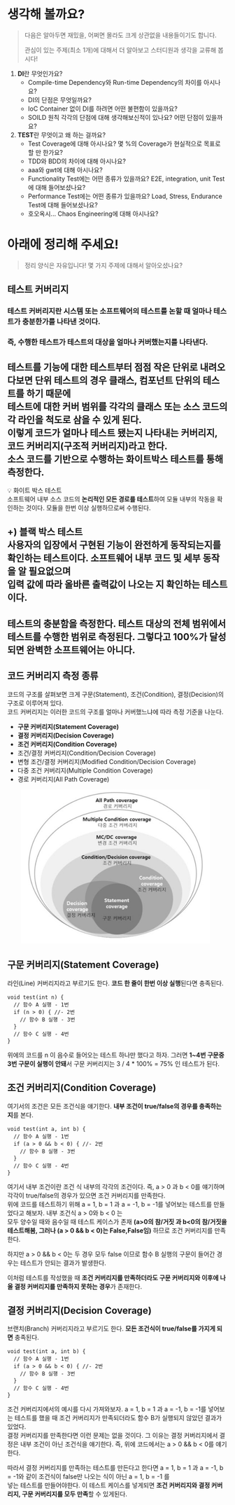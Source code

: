 # 생각해 볼까요?

> 다음은 알아두면 재밌을, 어쩌면 몰라도 크게 상관없을 내용들이기도 합니다.
> 
> 관심이 있는 주제(최소 1개)에 대해서 더 알아보고 스터디원과 생각을 교류해 봅시다!

1. **DI**란 무엇인가요?
   - Compile-time Dependency와 Run-time Dependency의 차이를 아시나요?
   - DI의 단점은 무엇일까요?
   - IoC Container 없이 DI를 하려면 어떤 불편함이 있을까요?
   - SOILD 원칙 각각의 단점에 대해 생각해보신적이 있나요? 어떤 단점이 있을까요?
2. **TEST**란 무엇이고 왜 하는 걸까요?
   - Test Coverage에 대해 아시나요? 몇 %의 Coverage가 현실적으로 목표로 할 만 한가요?
   - TDD와 BDD의 차이에 대해 아시나요?
   - aaa와 gwt에 대해 아시나요?
   - Functionality Test에는 어떤 종류가 있을까요? E2E, integration, unit Test에 대해 들어보셨나요?
   - Performance Test에는 어떤 종류가 있을까요? Load, Stress, Endurance Test에 대해 들어보셨나요?
   - 호오옥시... Chaos Engineering에 대해 아시나요?

# 아래에 정리해 주세요!

> 정리 양식은 자유입니다! 몇 가지 주제에 대해서 알아오셨나요?

## 테스트 커버리지
### 테스트 커버리지란 시스템 또는 소프트웨어의 테스트를 논할 때 얼마나 테스트가 충분한가를 나타낸 것이다. 
### 즉, 수행한 테스트가 테스트의 대상을 얼마나 커버했는지를 나타낸다.

테스트를 기능에 대한 테스트부터 점점 작은 단위로 내려오다보면 단위 테스트의 경우 클래스, 컴포넌트 단위의 테스트를 하기 때문에  
테스트에 대한 커버 범위를 각각의 클래스 또는 소스 코드의 각 라인을 척도로 삼을 수 있게 된다.  
이렇게 코드가 얼마나 테스트 됐는지 나타내는 커버리지, 코드 커버리지(구조적 커버리지)라고 한다.  
소스 코드를 기반으로 수행하는 **화이트박스 테스트**를 통해 측정한다.  
---
💡 화이트 박스 테스트  
소프트웨어 내부 소스 코드의 **논리적인 모든 경로를 테스트**하여 모듈 내부의 작동을 확인하는 것이다. 모듈을 한번 이상 실행하므로써 수행된다.  

+) 블랙 박스 테스트  
사용자의 입장에서 구현된 기능이 완전하게 동작되는지를 확인하는 테스트이다. 소프트웨어 내부 코드 및 세부 동작을 알 필요없으며  
**입력 값에 따라 올바른 출력**값이 나오는 지 확인하는 테스트 이다.
---
테스트의 충분함을 측정한다.
테스트 대상의 전체 범위에서 테스트를 수행한 범위로 측정된다.
그렇다고 100%가 달성되면 완벽한 소프트웨어는 아니다.
---
## 코드 커버리지 측정 종류
코드의 구조를 살펴보면 크게 구문(Statement), 조건(Condition), 결정(Decision)의 구조로 이루어져 있다.  
코드 커버리지는 이러한 코드의 구조를 얼마나 커버했느냐에 따라 측정 기준을 나눈다.

- **구문 커버리지(Statement Coverage)**
- **결정 커버리지(Decision Coverage)**
- **조건 커버리지(Condition Coverage)**
- 조건/결정 커버리지(Condition/Decision Coverage)
- 변형 조건/결정 커버리지(Modified Condition/Decision Coverage)
- 다중 조건 커버리지(Multiple Condition Coverage)
- 경로 커버리지(All Path Coverage)

![img.png](img.png)

## 구문 커버리지(Statement Coverage)

라인(Line) 커버리지라고 부르기도 한다. **코드 한 줄이 한번 이상 실행**된다면 충족된다.

```
void test(int n) {
  // 함수 A 실행 - 1번
  if (n > 0) { //- 2번
    // 함수 B 실행 - 3번
  }
  // 함수 C 실행 - 4번
}
```

위에의 코드를 n 이 음수로 들어오는 테스트 하나만 했다고 하자. 그러면 **1~4번 구문중 3번 구문이 실행이 안돼**서 구문 커버리지는 3 / 4 \* 100% = 75% 인 테스트가 된다.

## 조건 커버리지(Condition Coverage)

여기서의 조건은 모든 조건식을 얘기한다. **내부 조건이 true/false의 경우를 충족하는 지**를 본다.

```
void test(int a, int b) {
  // 함수 A 실행 - 1번
  if (a > 0 && b < 0) { //- 2번
    // 함수 B 실행 - 3번
  }
  // 함수 C 실행 - 4번
}
```

여기서 내부 조건이란 조건 식 내부의 각각의 조건이다. 즉, a > 0 과 b < 0를 얘기하며 각각이 true/false의 경우가 있으면 조건 커버리지를 만족한다.  
위에 코드를 테스트하기 위해 a = 1, b = 1 과 a = -1, b = -1를 넣어보는 테스트를 만들었다고 해보자. 내부 조건식 a > 0와 b < 0 는  
모두 양수일 때와 음수일 때 테스트 케이스가 존재 **(a>0의 참/거짓 과 b<0의 참/거짓을 테스트해봄, 그러나 (a > 0 && b < 0)는 False,False임)** 하므로 조건 커버리지를 만족한다.

하지만 a > 0 && b < 0는 두 경우 모두 false 이므로 함수 B 실행의 구문이 들어간 경우는 테스트가 안되는 결과가 발생한다.

이처럼 테스트를 작성했을 때 **조건 커버리지를 만족하더라도 구문 커버리지와 이후에 나올 결정 커버리지를 만족하지 못하는 경우**가 존재한다.

## 결정 커버리지(Decision Coverage)

브랜치(Branch) 커버리지라고 부르기도 한다. **모든 조건식이 true/false를 가지게 되면** 충족된다.

```
void test(int a, int b) {
  // 함수 A 실행 - 1번
  if (a > 0 && b < 0) { //- 2번
    // 함수 B 실행 - 3번
  }
  // 함수 C 실행 - 4번
}
```

조건 커버리지에서의 예시를 다시 가져와보자. a = 1, b = 1 과 a = -1, b = -1를 넣어보는 테스트를 했을 때 조건 커버리지가 만족되더라도 함수 B가 실행되지 않았던 결과가 있었다.  
결정 커버리지를 만족한다면 이런 문제는 없을 것이다. 그 이유는 결정 커버리지에서 결정은 내부 조건이 아닌 조건식을 얘기한다. 즉, 위에 코드에서는 a > 0 && b < 0를 얘기한다.

따라서 결정 커버리지를 만족하는 테스트를 만든다고 한다면 a = 1, b = 1 과 a = -1, b = -1와 같이 조건식이 false만 나오는 식이 아닌 a = 1, b = -1 를  
넣는 테스트를 만들어야한다. 이 테스트 케이스를 넣게되면 **조건 커버리지와 결정 커버리지, 구문 커버리지를 모두 만족**할 수 있게된다.